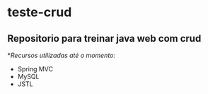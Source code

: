 # teste-crud
## Repositorio para treinar java web com crud

**Recursos utilizadas até o momento:*

* Spring MVC
* MySQL
* JSTL
